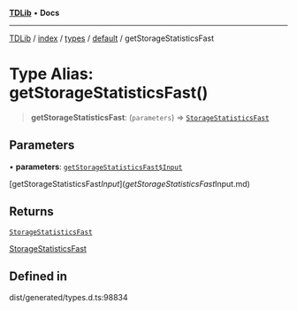 [**TDLib**](../../../../../../README.md) • **Docs**

***

[TDLib](../../../../../../modules.md) / [index](../../../../../README.md) / [types](../../../README.md) / [default](../README.md) / getStorageStatisticsFast

# Type Alias: getStorageStatisticsFast()

> **getStorageStatisticsFast**: (`parameters`) => [`StorageStatisticsFast`](StorageStatisticsFast.md)

## Parameters

• **parameters**: [`getStorageStatisticsFast$Input`](getStorageStatisticsFast$Input.md)

[getStorageStatisticsFast$Input](getStorageStatisticsFast$Input.md)

## Returns

[`StorageStatisticsFast`](StorageStatisticsFast.md)

[StorageStatisticsFast](StorageStatisticsFast.md)

## Defined in

dist/generated/types.d.ts:98834
